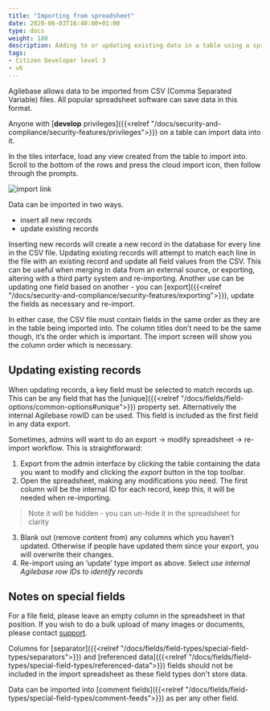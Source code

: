 ```yaml
---
title: "Importing from spreadsheet"
date: 2020-06-03T16:40:00+01:00
type: docs
weight: 180
description: Adding to or updating existing data in a table using a spreadsheet import
tags:
- Citizen Developer level 3
- v6
---
```

Agilebase allows data to be imported from CSV (Comma Separated Variable) files. All popular spreadsheet software can save data in this format.

Anyone with [**develop** privileges]({{<relref "/docs/security-and-compliance/security-features/privileges">}}) on a table can import data into it.

In the tiles interface, load any view created from the table to import into. Scroll to the bottom of the rows and press the cloud import icon, then follow through the prompts.

![import link](/import-link.png)

Data can be imported in two ways.

* insert all new records
* update existing records

Inserting new records will create a new record in the database for every line in the CSV file. Updating existing records will attempt to match each line in the file with an existing record and update all field values from the CSV. This can be useful when merging in data from an external source, or exporting, altering with a third party system and re-importing. Another use can be updating one field based on another - you can [export]({{<relref "/docs/security-and-compliance/security-features/exporting">}}), update the fields as necessary and re-import.

In either case, the CSV file must contain fields in the same order as they are in the table being imported into. The column titles don’t need to be the same though, it’s the order which is important. The import screen will show you the column order which is necessary.

## Updating existing records
When updating records, a key field must be selected to match records up. This can be any field that has the [unique]({{<relref "/docs/fields/field-options/common-options#unique">}}) property set. Alternatively the internal Agilebase rowID can be used. This field is included as the first field in any data export.

Sometimes, admins will want to do an export -> modify spreadsheet -> re-import workflow. This is straightforward:

1. Export from the admin interface by clicking the table containing the data you want to modify and clicking the _export_ button in the top toolbar.
2. Open the spreadsheet, making any modifications you need. The first column will be the internal ID for each record, keep this, it will be needed when re-importing.  
> Note it will be hidden - you can un-hide it in the spreadsheet for clarity
3. Blank out (remove content from) any columns which you haven’t updated. Otherwise if people have updated them since your export, you will overwrite their changes.
4. Re-import using an ‘update’ type import as above. Select _use internal Agilebase row IDs to identify records_

## Notes on special fields
For a file field, please leave an empty column in the spreadsheet in that position. If you wish to do a bulk upload of many images or documents, please contact [support](https://agilechilli.com/contact-us/).

Columns for [separator]({{<relref "/docs/fields/field-types/special-field-types/separators">}}) and [referenced data]({{<relref "/docs/fields/field-types/special-field-types/referenced-data">}}) fields should not be included in the import spreadsheet as these field types don't store data.

Data can be imported into [comment fields]({{<relref "/docs/fields/field-types/special-field-types/comment-feeds">}}) as per any other field.



